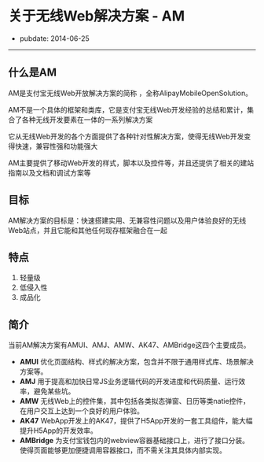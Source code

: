 # 关于无线Web解决方案 - AM

- pubdate: 2014-06-25

---
## 什么是AM
AM是支付宝无线Web开放解决方案的简称 ，全称AlipayMobileOpenSolution。

AM不是一个具体的框架和类库，它是支付宝无线Web开发经验的总结和累计，集合了各种无线开发要素在一体的一系列解决方案

它从无线Web开发的各个方面提供了各种针对性解决方案，使得无线Web开发变得快速，兼容性强和功能强大

AM主要提供了移动Web开发的样式，脚本以及控件等，并且还提供了相关的建站指南以及文档和调试方案等

## 目标
AM解决方案的目标是：快速搭建实用、无兼容性问题以及用户体验良好的无线Web站点，并且它能和其他任何现存框架融合在一起

## 特点
1.  轻量级
2.  低侵入性
3.  成品化

## 简介
当前AM解决方案有AMUI、AMJ、AMW、AK47、AMBridge这四个主要成员。

* __AMUI__ 优化页面结构、样式的解决方案，包含并不限于通用样式库、场景解决方案等。
* __AMJ__ 用于提高和加快日常JS业务逻辑代码的开发进度和代码质量、运行效率，避免某些坑。
* __AMW__ 无线Web上的控件集，其中包括各类拟态弹窗、日历等类natie控件，在用户交互上达到一个良好的用户体验。
* __AK47__ WebApp开发上的AK47，提供了H5App开发的一套工具组件，能大幅提升H5App的开发效率。
* __AMBridge__ 为支付宝钱包内的webview容器基础接口上，进行了接口分装。使得页面能够更加便捷调用容器接口，而不需关注其具体内部实现。